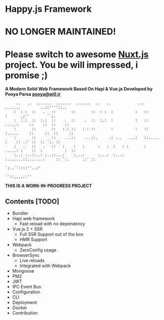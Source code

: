 # Happy.js Framework

# NO LONGER MAINTAINED!
# Please switch to awesome [Nuxt.js](https://nuxtjs.org/) project. You be will impressed, i promise ;)

**A Modern Solid Web Framework Based On Hapi & Vue.js Developed by Pooya Parsa <pooya@pi0.ir>**

         ..   ..  .......  .......  .......  ..   ..            ...  .......         ..::''''::..
        :  : :  ::   .   ::       ::       ::  : :  :          :   ::       :      .;''        ``;.
        :  :.:  ::  :.:  ::    .  ::    .  ::  :.:  :          :   ::  .....:     ::    ::  ::    ::
        :       ::       ::   :.: ::   :.: ::       :          :   :: :.....     ::     ::  ::     ::
        :       ::       ::    ...::    ...::.     .: ...   ...:   ::.....  :    :: .:' ::  :: `:. ::
        :   .   ::   .   ::   :    :   :      :   :  :   : :       : .....: :    ::  :          :  ::
        :..: :..::..: :..::...:    :...:      :...:  :...: :.......::.......:     :: `:.      .:' ::
                                                                                   `;..``::::''..;'
                                                                                     ``::,,,,::''

**THIS IS A WORK-IN-PROGRESS PROJECT**

## Contents [TODO]

+ Bundler
+ Hapi web framework
  - Fast reload with no dependency
+ Vue.js 2 + SSR
  - Full SSR Support out of the box
  - HMR Support
+ Webpack
  - ZeroConfig usage
+ BrowserSync
  - Live reloads
  - Integrated with Webpack
+ Mongoose
+ PM2
+ JWT
+ IPC Event Bus
+ Configuration
+ CLI
+ Deployment
+ Docker
+ Contribution
